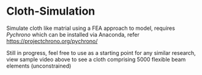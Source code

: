 # Cloth-Simulation
Simulate cloth like matrial using a FEA approach to model, requires *Pychrono* which can be installed via Anaconda, refer https://projectchrono.org/pychrono/

Still in progress, feel free to use as a starting point for any similar research, view sample video above to see a cloth comprising 5000 flexible beam elements (unconstrained)


